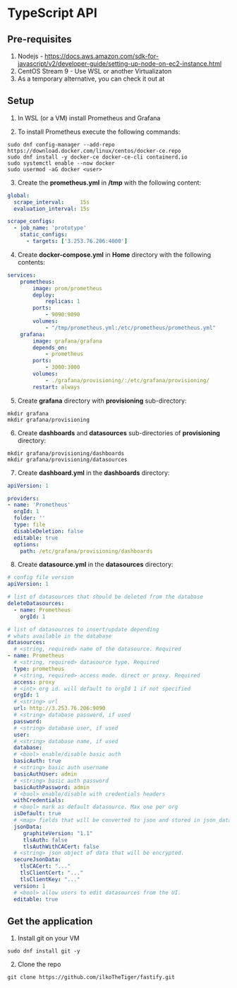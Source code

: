 # TypeScript API

## Pre-requisites
1. Nodejs - https://docs.aws.amazon.com/sdk-for-javascript/v2/developer-guide/setting-up-node-on-ec2-instance.html
2. CentOS Stream 9 - Use WSL or another Virtualizaton
3. As a temporary alternative, you can check it out at 

## Setup
1. In WSL (or a VM) install Prometheus and Grafana

2. To install Prometheus execute the following commands:
``` shell
sudo dnf config-manager --add-repo https://download.docker.com/linux/centos/docker-ce.repo
sudo dnf install -y docker-ce docker-ce-cli containerd.io
sudo systemctl enable --now docker
sudo usermod -aG docker <user>
```

3. Create the **prometheus.yml** in **/tmp** with the following content:
``` YAML
global:
  scrape_interval:     15s
  evaluation_interval: 15s

scrape_configs:
  - job_name: 'prototype'
    static_configs:
      - targets: ['3.253.76.206:4000']
```

4. Create **docker-compose.yml** in **Home** directory with the following contents:
``` YAML
services:
    prometheus:
        image: prom/prometheus
        deploy:
            replicas: 1
        ports:
            - 9090:9090
        volumes:
            - "/tmp/prometheus.yml:/etc/prometheus/prometheus.yml"
    grafana:
        image: grafana/grafana
        depends_on:
            - prometheus
        ports:
            - 3000:3000
        volumes:
            - ./grafana/provisioning/:/etc/grafana/provisioning/
        restart: always
```

5. Create **grafana** directory with **provisioning** sub-directory:
``` shell
mkdir grafana
mkdir grafana/provisioning
```

6. Create **dashboards** and **datasources** sub-directories of **provisioning** directory:
``` shell
mkdir grafana/provisioning/dashboards
mkdir grafana/provisioning/datasources
```

7. Create **dashboard.yml** in the **dashboards** directory:
``` YAML
apiVersion: 1

providers:
- name: 'Prometheus'
  orgId: 1
  folder: ''
  type: file
  disableDeletion: false
  editable: true
  options:
    path: /etc/grafana/provisioning/dashboards
```

8. Create **datasource.yml** in the **datasources** directory:
``` YAML
# config file version
apiVersion: 1

# list of datasources that should be deleted from the database
deleteDatasources:
  - name: Prometheus
    orgId: 1

# list of datasources to insert/update depending
# whats available in the database
datasources:
  # <string, required> name of the datasource. Required
- name: Prometheus
  # <string, required> datasource type. Required
  type: prometheus
  # <string, required> access mode. direct or proxy. Required
  access: proxy
  # <int> org id. will default to orgId 1 if not specified
  orgId: 1
  # <string> url
  url: http://3.253.76.206:9090
  # <string> database password, if used
  password:
  # <string> database user, if used
  user:
  # <string> database name, if used
  database:
  # <bool> enable/disable basic auth
  basicAuth: true
  # <string> basic auth username
  basicAuthUser: admin
  # <string> basic auth password
  basicAuthPassword: admin
  # <bool> enable/disable with credentials headers
  withCredentials:
  # <bool> mark as default datasource. Max one per org
  isDefault: true
  # <map> fields that will be converted to json and stored in json_data
  jsonData:
     graphiteVersion: "1.1"
     tlsAuth: false
     tlsAuthWithCACert: false
  # <string> json object of data that will be encrypted.
  secureJsonData:
    tlsCACert: "..."
    tlsClientCert: "..."
    tlsClientKey: "..."
  version: 1
  # <bool> allow users to edit datasources from the UI.
  editable: true
```

## Get the application
1. Install git on your VM
``` shell
sudo dnf install git -y
```

2. Clone the repo
``` shell
git clone https://github.com/ilkoTheTiger/fastify.git
```
